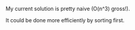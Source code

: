My current solution is pretty naive (O(n^3) gross!).

It could be done more efficiently by sorting first.
